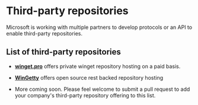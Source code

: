 # Third-party repositories

Microsoft is working with multiple partners to develop protocols or an API to enable third-party repositories.
## List of third-party repositories

- **[winget.pro](https://winget.pro)** offers private winget repository hosting on a paid basis.
- **[WinGetty](https://wingetty.dev)** offers open source rest backed repository hosting

- More coming soon. Please feel welcome to submit a pull request to add your company's third-party repository offering to this list.
